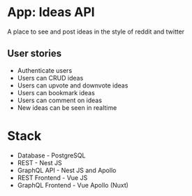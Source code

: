 # App: Ideas API

A place to see and post ideas in the style of reddit and twitter

## User stories

- Authenticate users
- Users can CRUD ideas
- Users can upvote and downvote ideas
- Users can bookmark ideas
- Users can comment on ideas
- New ideas can be seen in realtime

# Stack

- Database - PostgreSQL
- REST - Nest JS
- GraphQL API - Nest JS and Apollo
- REST Frontend - Vue JS
- GraphQL Frontend - Vue Apollo (Nuxt)
